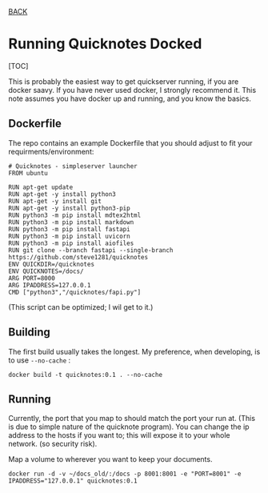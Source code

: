 [BACK](000-Welcome_to_Quicknotes.md)

# Running Quicknotes Docked
[TOC]

This is probably the easiest way to get quickserver running, if you are docker saavy.  If you have never used docker, I strongly recommend it.  This note assumes you have docker up and running, and you know the basics.

## Dockerfile

The repo contains an example Dockerfile that you should adjust to fit your requirments/environment:

```
# Quicknotes - simpleserver launcher
FROM ubuntu

RUN apt-get update
RUN apt-get -y install python3
RUN apt-get -y install git
RUN apt-get -y install python3-pip
RUN python3 -m pip install mdtex2html
RUN python3 -m pip install markdown
RUN python3 -m pip install fastapi
RUN python3 -m pip install uvicorn
RUN python3 -m pip install aiofiles
RUN git clone --branch fastapi --single-branch https://github.com/steve1281/quicknotes
ENV QUICKDIR=/quicknotes
ENV QUICKNOTES=/docs/
ARG PORT=8000
ARG IPADDRESS=127.0.0.1
CMD ["python3","/quicknotes/fapi.py"]
```

(This script can be optimized; I wil get to it.)

## Building

The first build usually takes the longest. My preference, when developing, is to use `--no-cache` :

```
docker build -t quicknotes:0.1 . --no-cache 
```


## Running

Currently, the port that you map to should match the port your run at. 
(This is due to simple nature of the quicknote program). 
You can change the ip address to the hosts if you want to; 
this will expose it to your whole network. (so security risk).

Map a volume to wherever you want to keep your documents.

```
docker run -d -v ~/docs_old/:/docs -p 8001:8001 -e "PORT=8001" -e IPADDRESS="127.0.0.1" quicknotes:0.1
```


